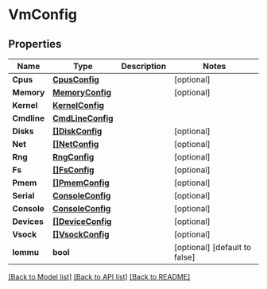 # VmConfig

## Properties

Name | Type | Description | Notes
------------ | ------------- | ------------- | -------------
**Cpus** | [**CpusConfig**](CpusConfig.md) |  | [optional] 
**Memory** | [**MemoryConfig**](MemoryConfig.md) |  | [optional] 
**Kernel** | [**KernelConfig**](KernelConfig.md) |  | 
**Cmdline** | [**CmdLineConfig**](CmdLineConfig.md) |  | 
**Disks** | [**[]DiskConfig**](DiskConfig.md) |  | [optional] 
**Net** | [**[]NetConfig**](NetConfig.md) |  | [optional] 
**Rng** | [**RngConfig**](RngConfig.md) |  | [optional] 
**Fs** | [**[]FsConfig**](FsConfig.md) |  | [optional] 
**Pmem** | [**[]PmemConfig**](PmemConfig.md) |  | [optional] 
**Serial** | [**ConsoleConfig**](ConsoleConfig.md) |  | [optional] 
**Console** | [**ConsoleConfig**](ConsoleConfig.md) |  | [optional] 
**Devices** | [**[]DeviceConfig**](DeviceConfig.md) |  | [optional] 
**Vsock** | [**[]VsockConfig**](VsockConfig.md) |  | [optional] 
**Iommu** | **bool** |  | [optional] [default to false]

[[Back to Model list]](../README.md#documentation-for-models) [[Back to API list]](../README.md#documentation-for-api-endpoints) [[Back to README]](../README.md)


